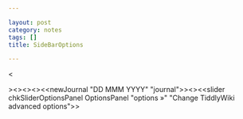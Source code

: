 ```yaml
---

layout: post
category: notes
tags: []
title: SideBarOptions

---
```


<<search>><<closeAll>><<permaview>><<newTiddler>><<newJournal "DD MMM YYYY" "journal">><<saveChanges>><<slider chkSliderOptionsPanel OptionsPanel "options »" "Change TiddlyWiki advanced options">>
